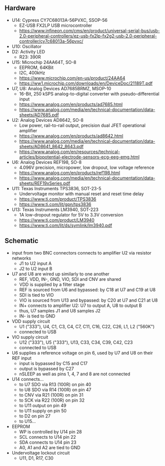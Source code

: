 
## Hardware

* U14: Cypress CY7C68013A-56PVXC, SSOP-56
  * EZ-USB FX2LP USB microcontroller
  * https://www.infineon.com/cms/en/product/universal-serial-bus/usb-2.0-peripheral-controllers/ez-usb-fx2lp-fx2g2-usb-2.0-peripheral-controller/cy7c68013a-56pvxc/
* U10: Oscillator
* D2: Activity LED
  * R23: 390R
* U15: Microchip 24AA64T, SO-8
  * EEPROM, 64KBit
  * I2C, 400kHz
  * https://www.microchip.com/en-us/product/24AA64
  * https://ww1.microchip.com/downloads/en/DeviceDoc/21189T.pdf
* U7, U8: Analog Devices AD7685BRMZ, MSOP-10
  * 16-Bit, 250 kSPS analog-to-digital converter with pseudo-differential input
  * https://www.analog.com/en/products/ad7685.html
  * https://www.analog.com/media/en/technical-documentation/data-sheets/AD7685.pdf
* U2: Analog Devices AD8642, SO-8
  * Low power, rail-to-rail output, precision dual JFET operational amplifier
  * https://www.analog.com/en/products/ad8642.html
  * https://www.analog.com/media/en/technical-documentation/data-sheets/AD8641_8642_8643.pdf
  * https://www.analog.com/en/resources/technical-articles/biopotential-electrode-sensors-ecg-eeg-emg.html
* U6: Analog Devices REF198, SO-8
  * 4.096V precision, micropower, low dropout, low voltage reference
  * https://www.analog.com/en/products/ref198.html
  * https://www.analog.com/media/en/technical-documentation/data-sheets/REF19xSeries.pdf
* U11: Texas Instruments TPS3836, SOT-23-5
  * Undervoltage monitor with manual reset and reset time delay
  * https://www.ti.com/product/TPS3836
  * https://www.ti.com/lit/gpn/tps3836
* U13: Texas Instruments LM3940, SOT-223
  * 1A low-dropout regulator for 5V to 3.3V conversion
  * https://www.ti.com/product/LM3940
  * https://www.ti.com/lit/ds/symlink/lm3940.pdf

## Schematic

* input from two BNC connectors connects to amplifier U2 via resistor networks
  * J1 to U2 input A
  * J2 to U2 input B
* U7 and U8 are wired up similarly to one another
  * REF, VDD, IN-, GND, VIO, SDI and CNV are shared
  * VDD is supplied by a filter stage 
  * REF is sourced from U6 and bypassed: by C18 at U7 and C19 at U8
  * SDI is tied to VIO
  * VIO is sourced from U13 and bypassed: by C20 at U7 and C21 at U8
  * IN+ connects to amplifier U2: U7 to output A, U8 to output B
  * thus, U7 samples J1 and U8 samples J2
  * IN- is tied to GND
* VDD supply circuit
  * U1 ("333"), U4, C1, C3, C4, C7, C11, C16, C22, C26, L1, L2 ("560K")
  * connected to USB
* VIO supply circuit
  * U12 ("333"), U5 ("333"), U13, C33, C34, C39, C42, C23
  * connected to USB
* U6 supplies a reference voltage on pin 6, used by U7 and U8 on their REF input
  * input is bypassed by C15 and C17
  * output is bypassed by C27
  * nSLEEP as well as pins 1, 4, 7 and 8 are not connected
* U14 connects...
  * to U7 SDO via R13 (100R) on pin 40
  * to U8 SDO via R14 (100R) on pin 47
  * to CNV via R21 (100R) on pin 31
  * to SCK via R22 (100R) on pin 32
  * to U11 output on pin 49
  * to U11 supply on pin 50
  * to D2 on pin 27
  * to U15...
* EEPROM
  * WP is controlled by U14 pin 28
  * SCL connects to U14 pin 22
  * SDA connects to U14 pin 23
  * A0, A1 and A2 are tied to GND
* Undervoltage lockout circuit
  * U11, D1, R17, C30
